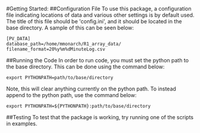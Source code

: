 #Getting Started:
##Configuration File
To use this package, a configuration file indicating locations of data
and various other settings is by default used. The title of this file
should be 'config.ini', and it should be located in the base
directory. A sample of this can be seen below:

```
[PV_DATA]
database_path=/home/mmonarch/R1_array_data/
filename_format=20%y%m%dMinuteLog.csv

```

##Running the Code
In order to run code, you must set the python path to the base
directory. This can be done using the command below:

```
export PYTHONPATH=path/to/base/directory

```

Note, this will clear anything currently on the python path. To
instead append to the python path, use the command below:

```
export PYTHONPATH=${PYTHONPATH}:path/to/base/directory

```

##Testing
To test that the package is working, try running one of the scripts in
examples.

